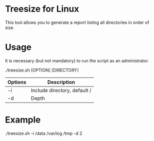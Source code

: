 # Treesize for Linux

This tool allows you to generate a report listing all directories in order of size.

# Usage

It is necessary (but not mandatory) to run the script as an administrator.

./treesize.sh [OPTION] [DIRECTORY]

| **Options** | **Description** |
| ----------- | --------------- |
| -i | Include directory, default /|
| -d | Depth |

# Example

./treesize.sh -i /data /var/log /tmp -d 2


